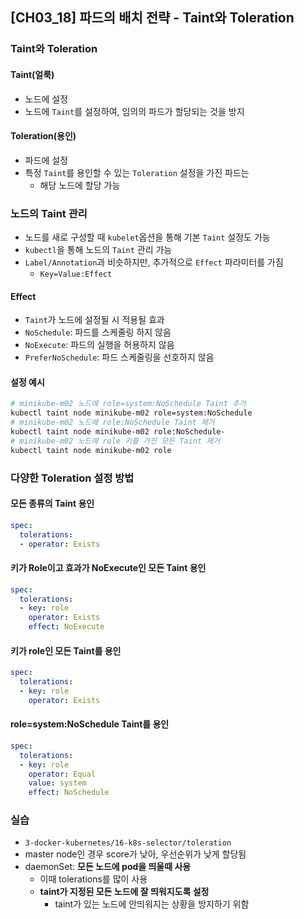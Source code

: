 ## [CH03_18] 파드의 배치 전략 - Taint와 Toleration

### Taint와 Toleration

#### Taint(얼룩)
- 노드에 설정
- 노드에 `Taint`를 설정하여, 임의의 파드가 할당되는 것을 방지

#### Toleration(용인)
- 파드에 설정
- 특정 `Taint`를 용인할 수 있는 `Toleration` 설정을 가진 파드는
  - 해당 노드에 할당 가능


### 노드의 Taint 관리
- 노드를 새로 구성할 때 `kubelet`옵션을 통해 기본 `Taint` 설정도 가능
- `kubectl`을 통해 노드의 `Taint` 관리 가능
- `Label/Annotation`과 비슷하지만, 추가적으로 `Effect` 파라미터를 가짐
  - `Key=Value:Effect`

#### Effect
- `Taint`가 노드에 설정될 시 적용될 효과
- `NoSchedule`: 파드를 스케줄링 하지 않음
- `NoExecute`: 파드의 실행을 허용하지 않음
- `PreferNoSchedule`: 파드 스케줄링을 선호하지 않음

#### 설정 예시
```bash
# minikube-m02 노드에 role=system:NoSchedule Taint 추가
kubectl taint node minikube-m02 role=system:NoSchedule
# minikube-m02 노드에 role:NoSchedule Taint 제거
kubectl taint node minikube-m02 role:NoSchedule-
# minikube-m02 노드에 role 키를 가진 모든 Taint 제거
kubectl taint node minikube-m02 role
```

### 다양한 Toleration 설정 방법

#### 모든 종류의 Taint 용인
```yaml
spec:
  tolerations:
  - operator: Exists
```

#### 키가 Role이고 효과가 NoExecute인 모든 Taint 용인
```yaml
spec:
  tolerations:
  - key: role
    operator: Exists
    effect: NoExecute
```

#### 키가 role인 모든 Taint를 용인
```yaml
spec:
  tolerations:
  - key: role
    operator: Exists
```

#### role=system:NoSchedule Taint를 용인
```yaml
spec:
  tolerations:
  - key: role
    operator: Equal
    value: system
    effect: NoSchedule
```

### 실습
- `3-docker-kubernetes/16-k8s-selector/toleration`
- master node인 경우 score가 낮아, 우선순위가 낮게 할당됨
- daemonSet: **모든 노드에 pod을 띄울때 사용**
  - 이때 tolerations를 많이 사용
  - **taint가 지정된 모든 노드에 잘 띄워지도록 설정**
    - taint가 있는 노드에 안띄워지는 상황을 방지하기 위함